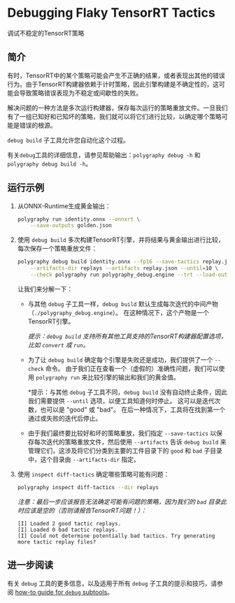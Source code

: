 # Debugging Flaky TensorRT Tactics

调试不稳定的TensorRT策略


## 简介

有时，TensorRT中的某个策略可能会产生不正确的结果，或者表现出其他的错误行为。由于TensorRT构建器依赖于计时策略，因此引擎构建是不确定性的，这可能会导致策略错误表现为不稳定或间歇性的失败。

解决问题的一种方法是多次运行构建器，保存每次运行的策略重放文件。一旦我们有了一组已知好和已知坏的策略，我们就可以将它们进行比较，以确定哪个策略可能是错误的根源。

`debug build` 子工具允许您自动化这个过程。

有关`debug`工具的详细信息，请参见帮助输出：`polygraphy debug -h` 和 `polygraphy debug build -h`。


## 运行示例

1. 从ONNX-Runtime生成黄金输出：

   ```bash
   polygraphy run identity.onnx --onnxrt \
       --save-outputs golden.json
   ```

2. 使用 `debug build` 多次构建TensorRT引擎，并将结果与黄金输出进行比较，每次保存一个策略重放文件：

   ```bash
   polygraphy debug build identity.onnx --fp16 --save-tactics replay.json \
       --artifacts-dir replays --artifacts replay.json --until=10 \
       --check polygraphy run polygraphy_debug.engine --trt --load-outputs golden.json
   ```

   让我们来分解一下：

   - 与其他 `debug` 子工具一样，`debug build` 默认生成每次迭代的中间产物（`./polygraphy_debug.engine`）。 在这种情况下，这个产物是一个TensorRT引擎。

     *提示：`debug build` 支持所有其他工具支持的TensorRT构建器配置选项，比如 `convert` 或 `run`。*

   - 为了让 `debug build` 确定每个引擎是失败还是成功，我们提供了一个 `--check` 命令。 由于我们正在查看一个（虚假的）准确性问题，我们可以使用 `polygraphy run` 来比较引擎的输出和我们的黄金值。

     *提示：与其他 `debug` 子工具不同，`debug build` 没有自动终止条件，因此我们需要提供 `--until` 选项，以便工具知道何时停止。 这可以是迭代次数，也可以是 "good" 或 "bad"。 在后一种情况下，工具将在找到第一个通过或失败的迭代后停止。

   - 由于我们最终要比较好和坏的策略重放，我们指定 `--save-tactics` 以保存每次迭代的策略重放文件，然后使用 `--artifacts` 告诉 `debug build` 来管理它们，这涉及将它们分类到主要的工件目录下的 `good` 和 `bad` 子目录中，这个目录由 `--artifacts-dir` 指定。


3. 使用 `inspect diff-tactics` 确定哪些策略可能有问题：

   ```bash
   polygraphy inspect diff-tactics --dir replays
   ```

   *注意：最后一步应该报告无法确定可能有问题的策略，因为我们的 `bad` 目录此时应该是空的（否则请报告TensorRT问题！）：*

   <!-- Polygraphy Test: Ignore Start -->

   ```
   [I] Loaded 2 good tactic replays.
   [I] Loaded 0 bad tactic replays.
   [I] Could not determine potentially bad tactics. Try generating more tactic replay files?
   ```

   <!-- Polygraphy Test: Ignore End -->


## 进一步阅读

有关 `debug` 工具的更多信息，以及适用于所有 `debug` 子工具的提示和技巧，请参阅 [how-to guide for `debug` subtools](../../../how-to/use_debug_subtools_effectively.md)。
